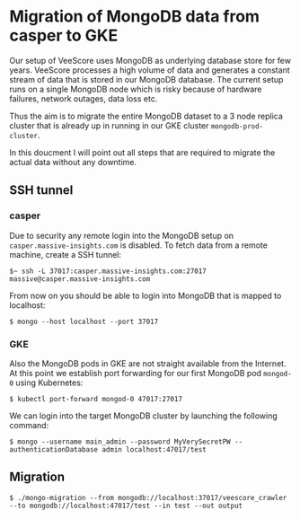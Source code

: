 # Migration of MongoDB data from casper to GKE

Our setup of VeeScore uses MongoDB as underlying database store for few years. VeeScore processes a high volume of data and generates a constant stream of data that is stored in our MongoDB database. The current setup runs on a single MongoDB node which is risky because of hardware failures, network outages, data loss etc.

Thus the aim is to migrate the entire MongoDB dataset to a 3 node replica cluster that is already up in running in our GKE cluster `mongodb-prod-cluster`.

In this doucment I will point out all steps that are required to migrate the actual data without any downtime.

## SSH tunnel

### casper

Due to security any remote login into the MongoDB setup on `casper.massive-insights.com` is disabled. To fetch data from a remote machine, create a SSH tunnel:

```
$~ ssh -L 37017:casper.massive-insights.com:27017 massive@casper.massive-insights.com
```

From now on you should be able to login into MongoDB that is mapped to localhost:

```
$ mongo --host localhost --port 37017
```

### GKE

Also the MongoDB pods in GKE are not straight available from the Internet. At this point we establish port forwarding for our first MongoDB pod `mongod-0` using Kubernetes:

```
$ kubectl port-forward mongod-0 47017:27017
```

We can login into the target MongoDB cluster by launching the following command:

```
$ mongo --username main_admin --password MyVerySecretPW --authenticationDatabase admin localhost:47017/test
```

## Migration

```
$ ./mongo-migration --from mongodb://localhost:37017/veescore_crawler --to mongodb://localhost:47017/test --in test --out output
```
